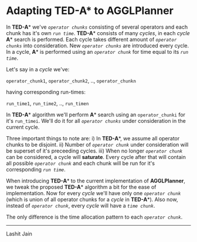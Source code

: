 # Adapting TED-A* to AGGLPlanner

In **TED-A*** we've *`operator chunks`* consisting of several operators and each chunk has it's own *`run time`*. **TED-A*** consists of many *cycles*, in each *cycle* **A*** search is performed. Each cycle takes different amount of *`operator chunks`* into consideration. New *`operator chunks`* are introduced every cycle. In a cycle, **A*** is performed using an *`operator chunk`* for time equal to its *`run time`*. 


Let's say in a *cycle* we've:

`operator_chunk1`, `operator_chunk2`, .., `operator_chunkn`

having corresponding run-times:

`run_time1`, `run_time2`, .., `run_timen`

In **TED-A*** algorithm we'll perform **A*** search using an `operator_chunki` for it's `run_timei`. We'll do it for all *`operator chunks`* under consideration in the current cycle.

Three important things to note are: 
i) In **TED-A***, we assume all operator chunks to be disjoint.
ii) Number of *`operator chunk`* under consideration will be superset of it's preceeding cycles.
iii) When no longer *`operator chunk`* can be considered, a cycle will **saturate**. Every cycle after that will contain all possible *`operator chunk`* and each chunk will be run for it's corresponding *`run time`*. 

When introducing **TED-A*** to the current implementation of **AGGLPlanner**, we tweak the proposed **TED-A*** algorithm a bit for the ease of implementation. Now for every *cycle* we'll have only one *`operator chunk`* (which is union of all operator chunks for a *cycle* in **TED-A***). Also now, instead of *`operator chunk`*, every *cycle* will have a *`time chunk`*.

The only difference is the time allocation pattern to each *`operator chunk`*.  


* * *
Lashit Jain